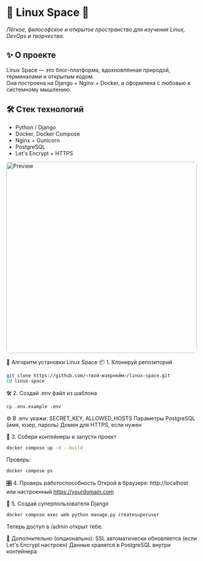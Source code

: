 # 🐧 Linux Space 🌿

_Лёгкое, философское и открытое пространство для изучения Linux, DevOps и творчества._

## ✨ О проекте
Linux Space — это блог-платформа, вдохновлённая природой, терминалами и открытым кодом.  
Она построена на Django + Nginx + Docker, и оформлена с любовью к системному мышлению.

## 🛠️ Стек технологий
- Python / Django
- Docker, Docker Compose
- Nginx + Gunicorn
- PostgreSQL
- Let's Encrypt + HTTPS

<img src="https://github.com/user-attachments/assets/5baf77f8-eb5b-4635-b1a6-3ad85c2c6640"
     alt="Preview"
     style="width:500px; border-radius:8px;"/>


🚀 Алгоритм установки Linux Space
📦 1. Клонируй репозиторий
```bash
git clone https://github.com/<твой-юзернейм>/linux-space.git
cd linux-space
```

🛠️ 2. Создай .env файл из шаблона
```bash
cp .env.example .env
```

⚙️ В .env укажи:
SECRET_KEY, ALLOWED_HOSTS
Параметры PostgreSQL (имя, юзер, пароль)
Домен для HTTPS, если нужен

🐳 3. Собери контейнеры и запусти проект
```bash
docker compose up -d --build
```
Проверь:
```bash
docker compose ps
```

🎛️ 4. Проверь работоспособность
Открой в браузере: http://localhost
или настроенный https://yourdomain.com

🔐 5. Создай суперпользователя Django
```bash
docker compose exec web python manage.py createsuperuser
```
Теперь доступ в /admin открыт тебе.

🧰 Дополнительно (опционально):
SSL автоматически обновляется (если Let's Encrypt настроен)
Данные хранятся в PostgreSQL внутри контейнера
